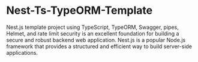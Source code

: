 # Nest-Ts-TypeORM-Template
Nest.js template project using TypeScript, TypeORM, Swagger, pipes, Helmet, and rate limit security is an excellent foundation for building a secure and robust backend web application. Nest.js is a popular Node.js framework that provides a structured and efficient way to build server-side applications.
